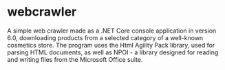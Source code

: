 # webcrawler
A simple web crawler made as a .NET Core console application in version 6.0, downloading products from a selected category of a well-known cosmetics store. 
The program uses the Html Agility Pack library, used for parsing HTML documents, as well as NPOI - a library designed for reading and writing files from the Microsoft Office suite.
